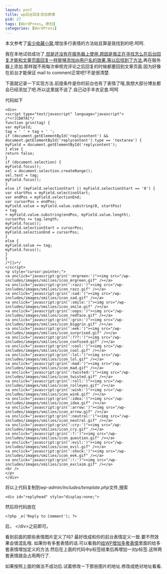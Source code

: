 ```yaml
---
layout: post
title: wp后台回复添加表情
pid: 27
tags: [WordPress, 原创]
categories: [WordPress]
---
```

本文参考了[奚少收藏小窝](http://www.xishao.net/wp/547.html),增加多行表情的方法姑且算是我找到的吧.呵呵.

我在本地试验成功了,但是还没有在服务器上使用.原因是我正在寻找怎么在后台回复才能和文章页面回复一样能够添加@用户名的效果.等以后找到了方法,再在服务器上添加.那样就不用每次审核完评论之后回复的时候都要回到文章页面.因为好像在前台才能保证 mail to comment正常吧?不是很清楚.

下面就记录一下实现方法.前提条件是你的前台也有了表情了哦,我想大部分博友都会已经添加了吧.所以这里就不说了.自己动手丰衣足食.呵呵

代码如下

    <div>
    <script type="text/javascript" language="javascript">
    /*<![CDATA[*/
    function grin(tag) {
    var myField;
    tag = ' ' + tag + ' ';
    if (document.getElementById('replycontent') && document.getElementById('replycontent').type == 'textarea') {
    myField = document.getElementById('replycontent');
    } else {
    return false;
    }
    if (document.selection) {
    myField.focus();
    sel = document.selection.createRange();
    sel.text = tag;
    myField.focus();
    }
    else if (myField.selectionStart || myField.selectionStart == '0') {
    var startPos = myField.selectionStart;
    var endPos = myField.selectionEnd;
    var cursorPos = endPos;
    myField.value = myField.value.substring(0, startPos)
    + tag
    + myField.value.substring(endPos, myField.value.length);
    cursorPos += tag.length;
    myField.focus();
    myField.selectionStart = cursorPos;
    myField.selectionEnd = cursorPos;
    }
    else {
    myField.value += tag;
    myField.focus();
    }
    }
    /*]]>*/
    </script>
    <p style="cursor:pointer;">
    <a onclick="javascript:grin(':mrgreen:')"><img src="/wp-includes/images/smilies/icon_mrgreen.gif" /></a>
    <a onclick="javascript:grin(':razz:')"><img src="/wp-includes/images/smilies/icon_razz.gif" /></a>
    <a onclick="javascript:grin(':sad:')"><img src="/wp-includes/images/smilies/icon_sad.gif" /></a>
    <a onclick="javascript:grin(':smile:')"><img src="/wp-includes/images/smilies/icon_smile.gif" /></a>
    <a onclick="javascript:grin(':oops:')"><img src="/wp-includes/images/smilies/icon_redface.gif" /></a>
    <a onclick="javascript:grin(':grin:')"><img src="/wp-includes/images/smilies/icon_biggrin.gif" /></a>
    <a onclick="javascript:grin(':eek:')"><img src="/wp-includes/images/smilies/icon_surprised.gif" /></a>
    <a onclick="javascript:grin(':???:')"><img src="/wp-includes/images/smilies/icon_confused.gif" /></a>
    <a onclick="javascript:grin(':cool:')"><img src="/wp-includes/images/smilies/icon_cool.gif" /></a>
    <a onclick="javascript:grin(':lol:')"><img src="/wp-includes/images/smilies/icon_lol.gif" /></a>
    <a onclick="javascript:grin(':mad:')"><img src="/wp-includes/images/smilies/icon_mad.gif" /></a>
    <a onclick="javascript:grin(':twisted:')"><img src="/wp-includes/images/smilies/icon_twisted.gif" /></a>
    <a onclick="javascript:grin(':roll:')"><img src="/wp-includes/images/smilies/icon_rolleyes.gif" /></a>
    <a onclick="javascript:grin(':wink:')"><img src="/wp-includes/images/smilies/icon_wink.gif" /></a>
    <a onclick="javascript:grin(':idea:')"><img src="/wp-includes/images/smilies/icon_idea.gif" /></a>
    <a onclick="javascript:grin(':arrow:')"><img src="/wp-includes/images/smilies/icon_arrow.gif" /></a>
    <a onclick="javascript:grin(':neutral:')"><img src="/wp-includes/images/smilies/icon_neutral.gif" /></a>
    <a onclick="javascript:grin(':cry:')"><img src="/wp-includes/images/smilies/icon_cry.gif" /></a>
    <a onclick="javascript:grin(':?:')"><img src="/wp-includes/images/smilies/icon_question.gif" /></a>
    <a onclick="javascript:grin(':evil:')"><img src="/wp-includes/images/smilies/icon_evil.gif" /></a>
    <a onclick="javascript:grin(':shock:')"><img src="/wp-includes/images/smilies/icon_eek.gif" /></a>
    <a onclick="javascript:grin(':!:')"><img src="/wp-includes/images/smilies/icon_exclaim.gif" /></a>
    <br />
    </p>
    </div>

将以上代码复制到*wp-admin/includes/template.php*文件,搜索

    <div id="replyhead" style="display:none;">

然后将代码放在

    <?php _e('Reply to Comment'); ?>

后， &lt;/div>之前即可。

看到前面的那些表情图片定义了吗?
最好改成和你的前台表情定义一致.要不然效果会很混乱哦.
如果你有多套表情的话.可以看我的[给WP增加多套表情](/2011/04/24-increase-the-expression-of-wp.html)里面的给多套表情增加定义的方法.然后在上面的代码中p标签结束后再增加一对p标签.这样两套表情就会占用两行了.

如果按照上面的做法不成功后.试着修改一下那些图片的地址.修改成绝对地址看看.
